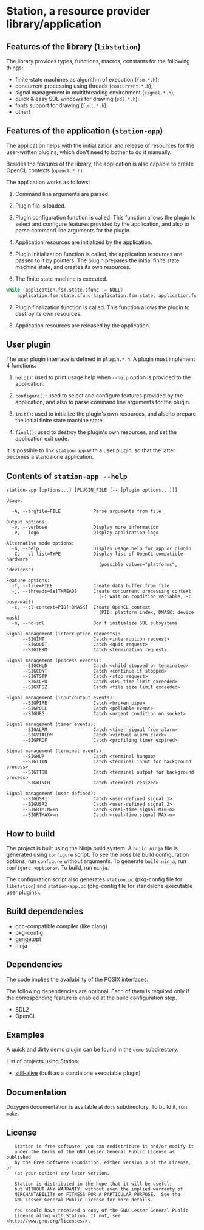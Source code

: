 # Station, a resource provider library/application

## Features of the library (`libstation`)

The library provides types, functions, macros, constants for the following things:

* finite-state machines as algorithm of execution (`fsm.*.h`);
* concurrent processing using threads (`concurrent.*.h`);
* signal management in multithreading environment (`signal.*.h`);
* quick & easy SDL windows for drawing (`sdl.*.h`);
* fonts support for drawing (`font.*.h`);
* other!

## Features of the application (`station-app`)

The application helps with the initialization and release of resources
for the user-written plugins, which don't need to bother to do it manually.

Besides the features of the library, the application is also capable
to create OpenCL contexts (`opencl.*.h`).

The application works as follows:

1. Command line arguments are parsed.

2. Plugin file is loaded.

3. Plugin configuration function is called.
This function allows the plugin to select and configure features provided by
the application, and also to parse command line arguments for the plugin.

4. Application resources are initialized by the application.

5. Plugin initialization function is called,
the application resources are passed to it by pointers.
The plugin prepares the initial finite state machine state, and creates its own resources.

6. The finite state machine is executed.

```c
while (application.fsm.state.sfunc != NULL)
    application.fsm.state.sfunc(&application.fsm.state, application.fsm.data);
```

7. Plugin finalization function is called.
This function allows the plugin to destroy its own resources.

8. Application resources are released by the application.

## User plugin

The user plugin interface is defined in `plugin.*.h`.
A plugin must implement 4 functions:

1. `help()`: used to print usage help when `--help` option is provided to the application.

2. `configure()`: used to select and configure features provided by the application,
and also to parse command line arguments for the plugin.

3. `init()`: used to initialize the plugin's own resources, and also to prepare
the initial finite state machine state.

4. `final()`: used to destroy the plugin's own resources, and set the application exit code.

It is possible to link `station-app` with a user plugin,
so that the latter becomes a standalone application.

## Contents of `station-app --help`

```
station-app [options...] [PLUGIN_FILE [-- [plugin options...]]]

Usage:

  -A, --argfile=FILE            Parse arguments from file

Output options:
  -v, --verbose                 Display more information
  -V, --logo                    Display application logo

Alternative mode options:
  -h, --help                    Display usage help for app or plugin
  -C, --cl-list=TYPE            Display list of OpenCL-compatible hardware
                                  (possible values="platforms", "devices")

Feature options:
  -f, --file=FILE               Create data buffer from file
  -j, --threads=[±]THREADS      Create concurrent processing context
                                  (+: wait on condition variable, -: busy-wait)
  -c, --cl-context=PID[:DMASK]  Create OpenCL context
                                  (PID: platform index, DMASK: device mask)
  -n, --no-sdl                  Don't initialize SDL subsystems

Signal management (interruption requests):
      --SIGINT                  Catch <interruption request>
      --SIGQUIT                 Catch <quit request>
      --SIGTERM                 Catch <termination request>

Signal management (process events):
      --SIGCHLD                 Catch <child stopped or terminated>
      --SIGCONT                 Catch <continue if stopped>
      --SIGTSTP                 Catch <stop request>
      --SIGXCPU                 Catch <CPU time limit exceeded>
      --SIGXFSZ                 Catch <file size limit exceeded>

Signal management (input/output events):
      --SIGPIPE                 Catch <broken pipe>
      --SIGPOLL                 Catch <pollable event>
      --SIGURG                  Catch <urgent condition on socket>

Signal management (timer events):
      --SIGALRM                 Catch <timer signal from alarm>
      --SIGVTALRM               Catch <virtual alarm clock>
      --SIGPROF                 Catch <profiling timer expired>

Signal management (terminal events):
      --SIGHUP                  Catch <terminal hangup>
      --SIGTTIN                 Catch <terminal input for background process>
      --SIGTTOU                 Catch <terminal output for background process>
      --SIGWINCH                Catch <terminal resized>

Signal management (user-defined):
      --SIGUSR1                 Catch <user-defined signal 1>
      --SIGUSR2                 Catch <user-defined signal 2>
      --SIGRTMIN=+n             Catch <real-time signal MIN+n>
      --SIGRTMAX=-n             Catch <real-time signal MAX-n>
```

## How to build

The project is built using the Ninja build system.
A `build.ninja` file is generated using `configure` script.
To see the possible build configuration options, run `configure` without arguments.
To generate `build.ninja`, run `configure <options>`.
To build, run `ninja`.

The configuration script also generates `station.pc` (pkg-config file for `libstation`)
and `station-app.pc` (pkg-config file for standalone executable user plugins).

## Build dependencies

* gcc-compatible compiler (like clang)
* pkg-config
* gengetopt
* ninja

## Dependencies

The code implies the availability of the POSIX interfaces.

The following dependencies are optional.
Each of them is required only if the corresponding feature
is enabled at the build configuration step.

* SDL2
* OpenCL

## Examples

A quick and dirty demo plugin can be found in the `demo` subdirectory.

List of projects using Station:

* [still-alive](https://github.com/ivanp7/still-alive) (built as a standalone executable plugin)

## Documentation

Doxygen documentation is available at `docs` subdirectory. To build it, run `make`.

## License

```
   Station is free software: you can redistribute it and/or modify it
   under the terms of the GNU Lesser General Public License as published
   by the Free Software Foundation, either version 3 of the License, or
   (at your option) any later version.

   Station is distributed in the hope that it will be useful,
   but WITHOUT ANY WARRANTY; without even the implied warranty of
   MERCHANTABILITY or FITNESS FOR A PARTICULAR PURPOSE.  See the
   GNU Lesser General Public License for more details.

   You should have received a copy of the GNU Lesser General Public
   License along with Station. If not, see <http://www.gnu.org/licenses/>.
```


